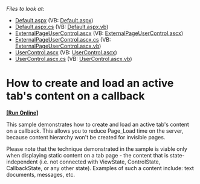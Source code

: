 <!-- default file list -->
*Files to look at*:

* [Default.aspx](./CS/WebSite/Default.aspx) (VB: [Default.aspx](./VB/WebSite/Default.aspx))
* [Default.aspx.cs](./CS/WebSite/Default.aspx.cs) (VB: [Default.aspx.vb](./VB/WebSite/Default.aspx.vb))
* [ExternalPageUserControl.ascx](./CS/WebSite/ExternalPageUserControl.ascx) (VB: [ExternalPageUserControl.ascx](./VB/WebSite/ExternalPageUserControl.ascx))
* [ExternalPageUserControl.ascx.cs](./CS/WebSite/ExternalPageUserControl.ascx.cs) (VB: [ExternalPageUserControl.ascx.vb](./VB/WebSite/ExternalPageUserControl.ascx.vb))
* [UserControl.ascx](./CS/WebSite/UserControl.ascx) (VB: [UserControl.ascx](./VB/WebSite/UserControl.ascx))
* [UserControl.ascx.cs](./CS/WebSite/UserControl.ascx.cs) (VB: [UserControl.ascx.vb](./VB/WebSite/UserControl.ascx.vb))
<!-- default file list end -->
# How to create and load an active tab's content on a callback
<!-- run online -->
**[[Run Online]](https://codecentral.devexpress.com/e10/)**
<!-- run online end -->


<p>This sample demonstrates how to create and load an active tab's content on a callback. This allows you to reduce Page_Load time on the server, because content hierarchy won't be created for invisible pages.</p><p>Please note that the technique demonstrated in the sample is viable only when displaying static content on a tab page - the content that is state-independent (i.e. not connected with ViewState, ControlState, CallbackState, or any other state). Examples of such a content include: text documents, messages, etc.</p>

<br/>



